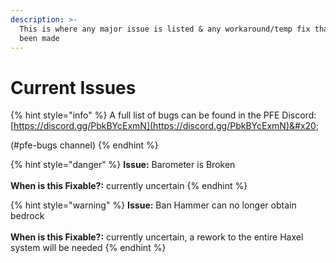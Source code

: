 ```yaml
---
description: >-
  This is where any major issue is listed & any workaround/temp fix that has
  been made
---
```


# Current Issues

{% hint style="info" %}
A full list of bugs can be found in the PFE Discord: [https://discord.gg/PbkBYcExmN](https://discord.gg/PbkBYcExmN)&#x20;

(#pfe-bugs channel)
{% endhint %}

{% hint style="danger" %}
**Issue:** Barometer is Broken\
\
**When is this Fixable?:** currently uncertain
{% endhint %}

{% hint style="warning" %}
**Issue:** Ban Hammer can no longer obtain bedrock\
\
**When is this Fixable?:** currently uncertain, a rework to the entire Haxel system will be needed
{% endhint %}

